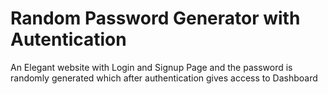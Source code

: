 # Random Password Generator with Autentication
An Elegant website with Login and Signup Page and the password is randomly generated which after authentication gives access to Dashboard
